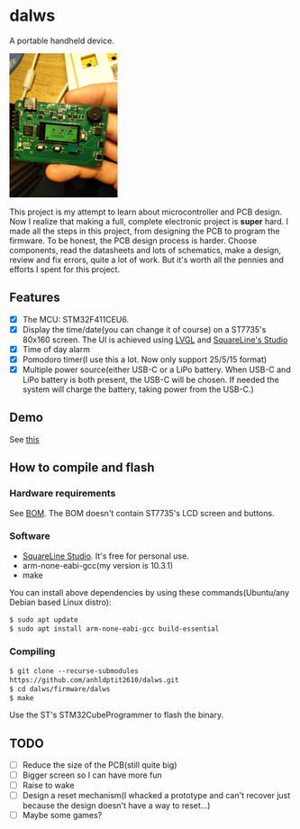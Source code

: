 # dalws

A portable handheld device.

<img src="/images/dalws_prototype.jpeg" width="192" height="256">

This project is my attempt to learn about microcontroller and PCB design. Now I realize that making a full, complete
electronic project is **super** hard. I made all the steps in this project, from designing the PCB to program the firmware. To be honest, the PCB design process is harder. Choose components, read the datasheets and lots of schematics, make a design, review and fix errors, quite a lot of work. But it's worth all the pennies and efforts I spent for this project.

## Features

- [x] The MCU: STM32F411CEU6.
- [x] Display the time/date(you can change it of course) on a ST7735's 80x160 screen. The UI is achieved using [LVGL](https://lvgl.io) and [SquareLine's Studio](https://squareline.io)
- [x] Time of day alarm
- [x] Pomodoro timer(I use this a lot. Now only support 25/5/15 format)
- [x] Multiple power source(either USB-C or a LiPo battery. When USB-C and LiPo battery is both present, the USB-C will be chosen. If needed the system will charge the battery, taking power from the USB-C.)

## Demo

See [this](https://www.youtube.com/watch?v=NqJrIAqNZZg)

## How to compile and flash

### Hardware requirements

See [BOM](/docs/bom.xls). The BOM doesn't contain ST7735's LCD screen and buttons.

### Software

 * [SquareLine Studio](https://squareline.io/downloads). It's free for personal use.
 * arm-none-eabi-gcc(my version is 10.3.1)
 * make

You can install above dependencies by using these commands(Ubuntu/any Debian based Linux distro):

    $ sudo apt update
    $ sudo apt install arm-none-eabi-gcc build-essential

### Compiling

    $ git clone --recurse-submodules https://github.com/anhldptit2610/dalws.git
    $ cd dalws/firmware/dalws
    $ make

Use the ST's STM32CubeProgrammer to flash the binary.

## TODO

- [ ] Reduce the size of the PCB(still quite big)
- [ ] Bigger screen so I can have more fun
- [ ] Raise to wake
- [ ] Design a reset mechanism(I whacked a prototype and can't recover just because the design doesn't have a way to reset...)
- [ ] Maybe some games?